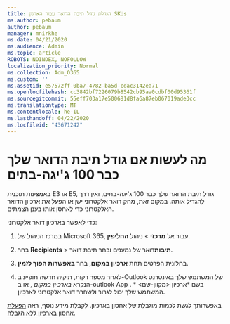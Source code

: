 ```yaml
---
title: הגדלת גודל תיבת הדואר עבור הארגון SKUs
ms.author: pebaum
author: pebaum
manager: mnirkhe
ms.date: 04/21/2020
ms.audience: Admin
ms.topic: article
ROBOTS: NOINDEX, NOFOLLOW
localization_priority: Normal
ms.collection: Adm_O365
ms.custom: ''
ms.assetid: e57572ff-0ba7-4782-ba5d-cdac3142ea71
ms.openlocfilehash: cc3842bf7226079b8542cb95aa0cdbf00d95361f
ms.sourcegitcommit: 55eff703a17e500681d8fa6a87eb067019ade3cc
ms.translationtype: MT
ms.contentlocale: he-IL
ms.lasthandoff: 04/22/2020
ms.locfileid: "43671242"
---
```

# <a name="what-to-do-if-your-mailbox-size-is-already-100gb"></a>מה לעשות אם גודל תיבת הדואר שלך כבר 100 ג'יגה-בתים

באמצעות תוכנית E3 או E5, גודל תיבת הדואר שלך כבר 100 ג'יגה-בתים, ואין דרך להגדיל אותה. במקום זאת, מחק דואר אלקטרוני ישן או הפעל את ארכיון הדואר האלקטרוני כדי לאחסן אותו בענן הצמתים. 
  
כדי לאפשר בארכיון דואר אלקטרוני:
  
1. במרכז הניהול של Microsoft 365, עבור אל **מרכזי** \> ניהול **החליפין**. 
    
2. בחר **Recipients** \> **תיבות**דואר של נמענים ובחר תיבת דואר. 
    
3. בחלונית הפרטים תחת **ארכיון במקום**, בחר **באפשרות הפוך לזמין**. 
    
4. לאחר מספר דקות, תיקיה חדשה תופיע ב-Outlook של המשתמש שלך באינטרנט הנקרא *בארכיון במקום* , או ב-outlook App בשם *ארכיון \<מקוון-שם\> * . המשתמש שלך יכול לגרור ולשחרר דואר אלקטרוני לארכיון. 
    
באפשרותך לגשת לכמות מוגבלת של אחסון בארכיון. לקבלת מידע נוסף, ראה [הפעלת אחסון בארכיון ללא הגבלה](https://docs.microsoft.com/office365/securitycompliance/enable-unlimited-archiving).
  

